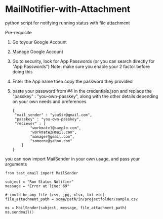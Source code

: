# MailNotifier-with-Attachment

python script for notifying running status with file attachment


Pre-requisite

1. Go toyour Google Account
2. Manage Google Account
3. Go to security, look for App Passwords (or you can search directly  for "App Passwords")
   Note: make sure you enable your 2 factor before doing this
4. Enter the App name then copy the password they provided
5. paste your password from #4 in the credentials.json and replace the "passkey" : "you-own-passkey", along with the other details depending on your own needs and preferences

   ```
   {
   	"mail_sender" : "youSir@gmail.com",
   	"passkey" : "you-own-passkey",
   	"reciever" : [
           "workmate1@sample.com",
           "workmate2@mail.com",
           "manager@gmail.com",
           "someone@yahoo.com"
       ]
   }

   ```

you can now import MailSender in your own usage, and pass your arguments

```
from test_email import MailSender

subject = "Run Status Notifier"
message = "Error at line: 69"

# could be any file (csv, jpg, xlsx, txt etc)
file_attachment_path = some/path/in/projectfolder/sample.csv 

ms = MailSender(subject, message, file_attachment_path)
ms.sendmail()
```
